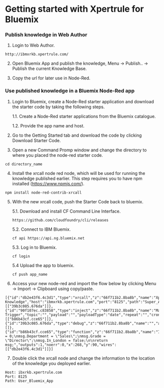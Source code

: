 # Getting started with Xpertrule for Bluemix

### Publish knowledge in Web Author
1. Login to Web Author.
```
http://ibmxrkb.xpertrule.com/
```

2. Open Bluemix App and publish the knowledge, Menu -> Publish.. -> Publish the current Knowledge Base.

3. Copy the url for later use in Node-Red.

### Use published knowledge in a Bluemix Node-Red app
1. Login to Bluemix, create a Node-Red starter application and download the starter code by taking the following steps.

	1.1. Create a Node-Red starter applications from the Bluemix catalogue.

	1.2. Provide the app name and host.

2. Go to the Getting Started tab and download the code by clicking Download Starter Code. 

3. Open a new Command Promp window and change the directory to where you placed the node-red starter code.
```
cd directory_name
```

4. Install the xrcall node red node, which will be used for running the knowledge published earlier. This step requires you to have npm installed (https://www.npmjs.com/).
```
npm install node-red-contrib-xrcall
```

5. With the new xrcall code, push the Starter Code back to bluemix.

	5.1. Download and install CF Command Line Interface.
	```
	https://github.com/cloudfoundry/cli/releases
	```

	5.2. Connect to IBM Bluemix.
	```
	cf api https://api.ng.bluemix.net
	```

	5.3. Log in to Bluemix.
	```
	cf login
	```

	5.4 Upload the app to bluemix.
	```
	cf push app_name
	```

6. Access your new node-red and import the flow below by clicking Menu -> Import -> Clipboard using copy/paste. 
```
[{"id":"db2e43f6.4c3d1","type":"xrcall","z":"66f711b2.8ba8b","name":"XpertRule Knowledge","host":"ibmxrkb.xpertrule.com","port":"8125","path":"Super_Admin_All_Users_Bluemix_App","x":440,"y":90,"wires":[["39b3c085.676da"]]},{"id":"90f107ec.c83858","type":"inject","z":"66f711b2.8ba8b","name":"Manual Trigger","topic":"","payload":"","payloadType":"date","repeat":"","crontab":"","once":false,"x":118,"y":90,"wires":[["b86b43cf.cce65"]]},{"id":"39b3c085.676da","type":"debug","z":"66f711b2.8ba8b","name":"","active":true,"console":"false","complete":"true","x":615,"y":91,"wires":[]},{"id":"b86b43cf.cce65","type":"function","z":"66f711b2.8ba8b","name":"Inputs","func":"msg.Cost = 0;\nmsg.Department = \"Sales\";\nmsg.Grade = \"Director\";\nmsg.In_London = false;\n\nreturn msg;","outputs":1,"noerr":0,"x":268,"y":90,"wires":[["db2e43f6.4c3d1"]]}]
```

7. Double click the xrcall node and change the information to the location of the knowledge you deployed earlier.
```
Host: ibxrkb.xpertrule.com
Port: 8125
Path: User_Bluemix_App
```